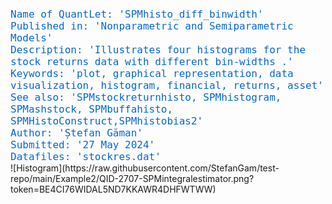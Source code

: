 <div style="font-size: 16px; color: #0366d6; font-family: monospace;">
Name of QuantLet: 'SPMhisto_diff_binwidth'<br>
Published in: 'Nonparametric and Semiparametric Models'<br>
Description: 'Illustrates four histograms for the stock returns data with different bin-widths .'<br>
Keywords: 'plot, graphical representation, data visualization, histogram, financial, returns, asset'<br>
See also: 'SPMstockreturnhisto, SPMhistogram, SPMashstock, SPMbuffahisto, SPMHistoConstruct,SPMhistobias2'<br>
Author: 'Ștefan Găman'<br>
Submitted: '27 May 2024'<br>
Datafiles: 'stockres.dat'<br>
</div>
![Histogram](https://raw.githubusercontent.com/StefanGam/test-repo/main/Example2/QID-2707-SPMintegralestimator.png?token=BE4CI76WIDAL5ND7KKAWR4DHFWTWW)

